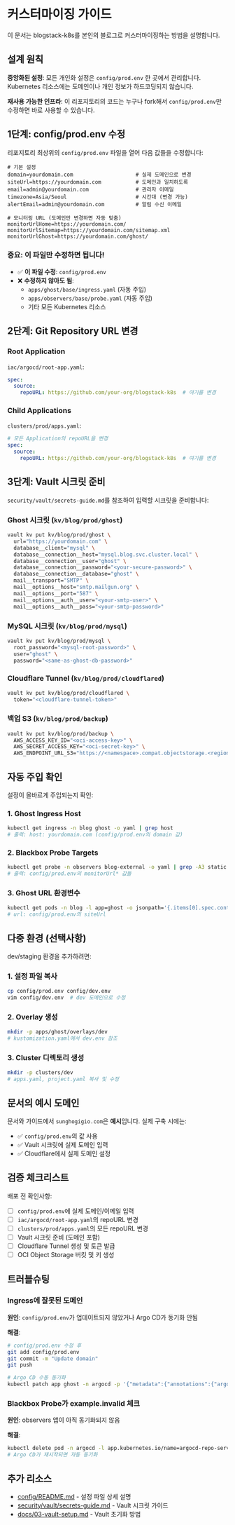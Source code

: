 # 커스터마이징 가이드

이 문서는 blogstack-k8s를 본인의 블로그로 커스터마이징하는 방법을 설명합니다.

## 설계 원칙

**중앙화된 설정**: 모든 개인화 설정은 `config/prod.env` 한 곳에서 관리합니다. Kubernetes 리소스에는 도메인이나 개인 정보가 하드코딩되지 않습니다.

**재사용 가능한 인프라**: 이 리포지토리의 코드는 누구나 fork해서 `config/prod.env`만 수정하면 바로 사용할 수 있습니다.

## 1단계: config/prod.env 수정

리포지토리 최상위의 `config/prod.env` 파일을 열어 다음 값들을 수정합니다:

```env
# 기본 설정
domain=yourdomain.com                    # 실제 도메인으로 변경
siteUrl=https://yourdomain.com           # 도메인과 일치하도록
email=admin@yourdomain.com               # 관리자 이메일
timezone=Asia/Seoul                      # 시간대 (변경 가능)
alertEmail=admin@yourdomain.com          # 알림 수신 이메일

# 모니터링 URL (도메인만 변경하면 자동 맞춤)
monitorUrlHome=https://yourdomain.com/
monitorUrlSitemap=https://yourdomain.com/sitemap.xml
monitorUrlGhost=https://yourdomain.com/ghost/
```

### 중요: 이 파일만 수정하면 됩니다!

- ✅ **이 파일 수정**: `config/prod.env`
- ❌ **수정하지 않아도 됨**:
  - `apps/ghost/base/ingress.yaml` (자동 주입)
  - `apps/observers/base/probe.yaml` (자동 주입)
  - 기타 모든 Kubernetes 리소스

## 2단계: Git Repository URL 변경

### Root Application

`iac/argocd/root-app.yaml`:

```yaml
spec:
  source:
    repoURL: https://github.com/your-org/blogstack-k8s  # 여기를 변경
```

### Child Applications

`clusters/prod/apps.yaml`:

```yaml
# 모든 Application의 repoURL을 변경
spec:
  source:
    repoURL: https://github.com/your-org/blogstack-k8s  # 여기를 변경
```

## 3단계: Vault 시크릿 준비

`security/vault/secrets-guide.md`를 참조하여 입력할 시크릿을 준비합니다:

### Ghost 시크릿 (`kv/blog/prod/ghost`)

```bash
vault kv put kv/blog/prod/ghost \
  url="https://yourdomain.com" \
  database__client="mysql" \
  database__connection__host="mysql.blog.svc.cluster.local" \
  database__connection__user="ghost" \
  database__connection__password="<your-secure-password>" \
  database__connection__database="ghost" \
  mail__transport="SMTP" \
  mail__options__host="smtp.mailgun.org" \
  mail__options__port="587" \
  mail__options__auth__user="<your-smtp-user>" \
  mail__options__auth__pass="<your-smtp-password>"
```

### MySQL 시크릿 (`kv/blog/prod/mysql`)

```bash
vault kv put kv/blog/prod/mysql \
  root_password="<mysql-root-password>" \
  user="ghost" \
  password="<same-as-ghost-db-password>"
```

### Cloudflare Tunnel (`kv/blog/prod/cloudflared`)

```bash
vault kv put kv/blog/prod/cloudflared \
  token="<cloudflare-tunnel-token>"
```

### 백업 S3 (`kv/blog/prod/backup`)

```bash
vault kv put kv/blog/prod/backup \
  AWS_ACCESS_KEY_ID="<oci-access-key>" \
  AWS_SECRET_ACCESS_KEY="<oci-secret-key>" \
  AWS_ENDPOINT_URL_S3="https://<namespace>.compat.objectstorage.<region>.oraclecloud.com"
```

## 자동 주입 확인

설정이 올바르게 주입되는지 확인:

### 1. Ghost Ingress Host

```bash
kubectl get ingress -n blog ghost -o yaml | grep host
# 출력: host: yourdomain.com (config/prod.env의 domain 값)
```

### 2. Blackbox Probe Targets

```bash
kubectl get probe -n observers blog-external -o yaml | grep -A3 static:
# 출력: config/prod.env의 monitorUrl* 값들
```

### 3. Ghost URL 환경변수

```bash
kubectl get pods -n blog -l app=ghost -o jsonpath='{.items[0].spec.containers[0].env}' | jq
# url: config/prod.env의 siteUrl
```

## 다중 환경 (선택사항)

dev/staging 환경을 추가하려면:

### 1. 설정 파일 복사

```bash
cp config/prod.env config/dev.env
vim config/dev.env  # dev 도메인으로 수정
```

### 2. Overlay 생성

```bash
mkdir -p apps/ghost/overlays/dev
# kustomization.yaml에서 dev.env 참조
```

### 3. Cluster 디렉토리 생성

```bash
mkdir -p clusters/dev
# apps.yaml, project.yaml 복사 및 수정
```

## 문서의 예시 도메인

문서와 가이드에서 `sunghogigio.com`은 **예시**입니다. 실제 구축 시에는:

- ✅ `config/prod.env`의 값 사용
- ✅ Vault 시크릿에 실제 도메인 입력
- ✅ Cloudflare에서 실제 도메인 설정

## 검증 체크리스트

배포 전 확인사항:

- [ ] `config/prod.env`에 실제 도메인/이메일 입력
- [ ] `iac/argocd/root-app.yaml`의 repoURL 변경
- [ ] `clusters/prod/apps.yaml`의 모든 repoURL 변경
- [ ] Vault 시크릿 준비 (도메인 포함)
- [ ] Cloudflare Tunnel 생성 및 토큰 발급
- [ ] OCI Object Storage 버킷 및 키 생성

## 트러블슈팅

### Ingress에 잘못된 도메인

**원인**: `config/prod.env`가 업데이트되지 않았거나 Argo CD가 동기화 안됨

**해결**:
```bash
# config/prod.env 수정 후
git add config/prod.env
git commit -m "Update domain"
git push

# Argo CD 수동 동기화
kubectl patch app ghost -n argocd -p '{"metadata":{"annotations":{"argocd.argoproj.io/refresh":"hard"}}}' --type=merge
```

### Blackbox Probe가 example.invalid 체크

**원인**: observers 앱이 아직 동기화되지 않음

**해결**:
```bash
kubectl delete pod -n argocd -l app.kubernetes.io/name=argocd-repo-server
# Argo CD가 재시작되면 자동 동기화
```

## 추가 리소스

- [config/README.md](../config/README.md) - 설정 파일 상세 설명
- [security/vault/secrets-guide.md](../security/vault/secrets-guide.md) - Vault 시크릿 가이드
- [docs/03-vault-setup.md](./03-vault-setup.md) - Vault 초기화 방법

